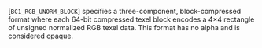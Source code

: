 [`BC1_RGB_UNORM_BLOCK`] specifies a three-component,
block-compressed format where each 64-bit compressed texel block encodes
a 4×4 rectangle of unsigned normalized RGB texel data.
This format has no alpha and is considered opaque.